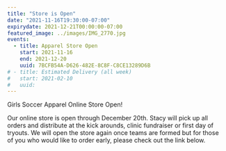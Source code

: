 ```yaml
---
title: "Store is Open"
date: "2021-11-16T19:30:00-07:00"
expirydate: 2021-12-21T00:00:00-07:00
featured_image: ../images/IMG_2770.jpg
events:
  - title: Apparel Store Open
    start: 2021-11-16
    end: 2021-12-20
    uuid: 7BCFB54A-D626-482E-8C8F-C8CE13289D6B
# - title: Estimated Delivery (all week)
#   start: 2021-02-10
#   uuid:
---
```


Girls Soccer Apparel Online Store Open!

<!--more-->

Our online store is open through December 20th. Stacy will pick up all orders
and distribute at the kick arounds, clinic fundraiser or first day of tryouts.
We will open the store again once teams are formed but for those of you who
would like to order early, please check out the link below.

[store]: https://frhswomenssoccerfall2021.itemorder.com/
